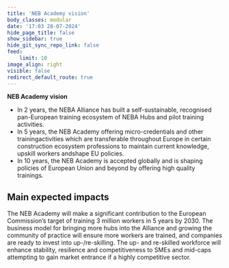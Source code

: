 ```yaml
---
title: 'NEB Academy vision'
body_classes: modular
date: '17:03 28-07-2024'
hide_page_title: false
show_sidebar: true
hide_git_sync_repo_link: false
feed:
    limit: 10
image_align: right
visible: false
redirect_default_route: true
---
```


**NEB Academy vision**

* In 2 years, the NEBA Alliance has built a self-sustainable, recognised pan-European training ecosystem of NEBA Hubs and pilot training activities.
* In 5 years, the NEB Academy offering micro-credentials and other trainingactivities which are transferable throughout Europe in certain construction ecosystem professions to maintain current knowledge, upskill workers andshape EU policies.
* In 10 years, the NEB Academy is accepted globally and is shaping policies of European Union and beyond by offering high quality trainings.


## Main expected impacts

The NEB Academy will make a significant contribution to the European Commission’s target of training 3 million workers in 5 years by 2030. The business model for bringing more hubs into the Alliance and growing the community of practice will ensure more workers are trained, and companies are ready to invest into up-/re-skilling. The up- and re-skilled workforce will enhance stability, resilience and competitiveness to SMEs and mid-caps attempting to gain market entrance if a highly competitive sector.
